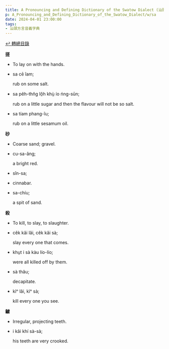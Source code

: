 ```yaml
---
title: A Pronouncing and Defining Dictionary of the Swatow Dialect (汕頭方言音義字典) / sa
p: A_Pronouncing_and_Defining_Dictionary_of_the_Swatow_Dialect/w/sa
date: 2024-04-01 23:00:00
tags: 
- 汕頭方言音義字典
---
```


[↩️ 轉總目錄](/A_Pronouncing_and_Defining_Dictionary_of_the_Swatow_Dialect)


**搓**
- To lay on with the hands.

- sa cē îam;

  rub on some salt.

- sa pêh-thn̂g lô̤h khṳ̀ ío ńng-sūn;

  rub on a little sugar and then the flavour will not be so salt.

- sa tíam phang-îu;

  rub on a little sesamum oil.

**砂**
- Coarse sand; gravel.

- cu-sa-âng;

  a bright red.

- sîn-sa;

- cinnabar.

- sa-chíu;

  a spit of sand.

**殺**
- To kill, to slay, to slaughter.

- cêk kâi lâi, cêk kâi sà;

  slay every one that comes.

- khṳt i sà kàu lío-lío;

  were all killed off by them.

- sà thâu;

  decapitate.

- kìⁿ lâi, kìⁿ sà;

  kill every one you see.

**䶥**
- Irregular, projecting teeth.

- i kâi khí sà-sà;

  his teeth are very crooked.